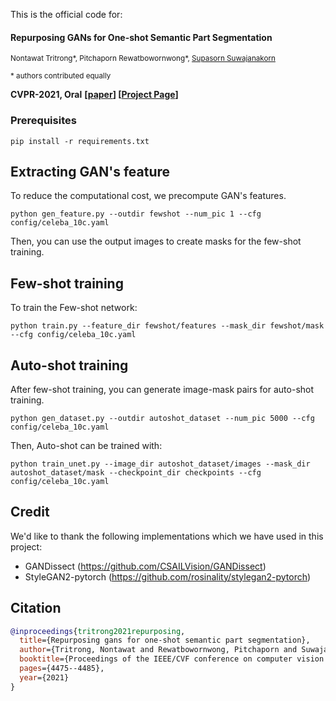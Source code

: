 
This is the official code for:

#### Repurposing GANs for One-shot Semantic Part Segmentation

<sup>Nontawat Tritrong*, Pitchaporn Rewatbowornwong*, [Supasorn Suwajanakorn](https://www.supasorn.com/)<sup>

<sup>\* authors contributed equally <sup>

**CVPR-2021, Oral** **[[paper](https://arxiv.org/pdf/2103.04379.pdf)] [[Project Page](https://repurposegans.github.io/)]**

### Prerequisites
```
pip install -r requirements.txt
```

## Extracting GAN's feature
To reduce the computational cost, we precompute GAN's features.
```
python gen_feature.py --outdir fewshot --num_pic 1 --cfg config/celeba_10c.yaml
```
Then, you can use the output images to create masks for the few-shot training.

## Few-shot training
To train the Few-shot network:
```
python train.py --feature_dir fewshot/features --mask_dir fewshot/mask --cfg config/celeba_10c.yaml
```

## Auto-shot training
After few-shot training, you can generate image-mask pairs for auto-shot training.
```
python gen_dataset.py --outdir autoshot_dataset --num_pic 5000 --cfg config/celeba_10c.yaml
```
Then, Auto-shot can be trained with:
```
python train_unet.py --image_dir autoshot_dataset/images --mask_dir autoshot_dataset/mask --checkpoint_dir checkpoints --cfg config/celeba_10c.yaml
```

## Credit
We'd like to thank the following implementations which we have used in this project:

- GANDissect (https://github.com/CSAILVision/GANDissect)
- StyleGAN2-pytorch (https://github.com/rosinality/stylegan2-pytorch)

## Citation

```bibtex
@inproceedings{tritrong2021repurposing,
  title={Repurposing gans for one-shot semantic part segmentation},
  author={Tritrong, Nontawat and Rewatbowornwong, Pitchaporn and Suwajanakorn, Supasorn},
  booktitle={Proceedings of the IEEE/CVF conference on computer vision and pattern recognition},
  pages={4475--4485},
  year={2021}
}
```
